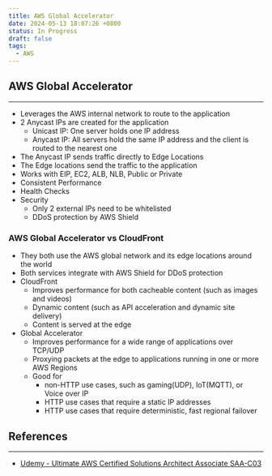 ```yaml
---
title: AWS Global Accelerator
date: 2024-05-13 18:07:26 +0800
status: In Progress
draft: false
tags:
  - AWS
---
```

## AWS Global Accelerator
---
- Leverages the AWS internal network to route to the application
- 2 Anycast IPs are created for the application
	- Unicast IP: One server holds one IP address
	- Anycast IP: All servers hold the same IP address and the client is routed to the nearest one
- The Anycast IP sends traffic directly to Edge Locations
- The Edge locations send the traffic to the application
- Works with EIP, EC2, ALB, NLB, Public or Private
- Consistent Performance
- Health Checks
- Security
	- Only 2 external IPs need to be whitelisted
	- DDoS protection by AWS Shield

### AWS Global Accelerator vs CloudFront
- They both use the AWS global network and its edge locations around the world
- Both services integrate with AWS Shield for DDoS protection
- CloudFront
	- Improves performance for both cacheable content (such as images and videos)
	- Dynamic content (such as API acceleration and dynamic site delivery)
	- Content is served at the edge
- Global Accelerator
	- Improves performance for a wide range of applications over TCP/UDP
	- Proxying packets at the edge to applications running in one or more AWS Regions
	- Good for
		- non-HTTP use cases, such as gaming(UDP), IoT(MQTT), or Voice over IP
		- HTTP use cases that require a static IP addresses
		- HTTP use cases that require deterministic, fast regional failover

## References
---
- [Udemy - Ultimate AWS Certified Solutions Architect Associate SAA-C03](https://www.udemy.com/course/aws-certified-solutions-architect-associate-saa-c03)
